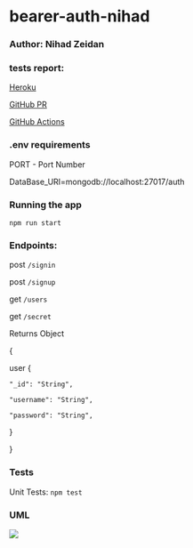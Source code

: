 # bearer-auth-nihad


### Author: Nihad Zeidan


### tests report:

[Heroku](https://nihad-bearer-auth.herokuapp.com/)


[GitHub PR](https://github.com/NihadZeidan/bearer-auth-nihad/pull/1)


[GitHub Actions](https://github.com/NihadZeidan/bearer-auth-nihad/actions)

### .env requirements

PORT - Port Number

DataBase_URI=mongodb://localhost:27017/auth


### Running the app
`npm run start`


### Endpoints: 

post `/signin`

post `/signup`

get `/users`

get `/secret`


Returns Object

{

  user {

    "_id": "String",

    "username": "String",

    "password": "String",

  }
  
}


### Tests
Unit Tests: `npm test`



### UML

![](./assets/bearer-auth.png)

